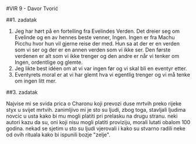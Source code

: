#VIR 9 - Davor Tvorić

##1. zadatak

1. Jeg har hørt på en fortelling fra Evelindes Verden. Det dreier seg om Evelinde og en av hennes beste venner, Ingen. Ingen er fra Machu Picchu hvor hun vil gjerne reise der med. Hun sa at der er en verden som vi ser og der er en annen verden som vi ikke ser. Den første verdenen er alt som vi ikke trenger og den andre er når vi tenker om Ingen, ordentlige og glemte.
2. Jeg likte best idéen om at vi var ingen før og vi skal bli en eventyr etter.
3. Eventyrets moral er at vi har glemt hva vi egentlig trenger og vi må tenke om ingen litt mer.

##3. zadatak

 Najvise mi se svida prica o Charonu koji prevozi duse mrtvih preko rijeke styx u svijet mrtvih. zanimljivo mi je sto su ljudi, zbog toga, stavljali ljudima novcic u usta kako bi mu mogli platiti pri prelasku na drugu stranu. neki autori kazu da su, oni koji nisu mogli platiti proviziju, morali lutati obalom 100 godina. nekad se sjetim u sto su ljudi vjerovali i kako su stvarno radili neke od ovih rituala kako bi ispunili bozje "zelje".
